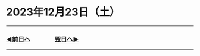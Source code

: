 # 2023年12月23日（土）

---

### [◀️前日へ](https://github.com/yuasys/chatty-journal/blob/main/2023/12/2023-12-21.md)&emsp;&emsp;&emsp;&emsp;[翌日へ▶️](https://github.com/yuasys/chatty-journal/blob/main/2023/12/2023-12-22.md)

---
